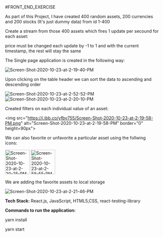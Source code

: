 #FRONT_END_EXERCISE

As part of this Project, I have created 400 random assets, 200 currencies and 200 stocks (It's just dummy data) from id 1-400

Create a stream from those 400 assets which fires 1 update per secound for each asset:

price must be changed each update by -1 to 1 and with the current timestamp, the rest will stay the same

The Single page application is created in the following way:

<img src="https://i.ibb.co/ZWL9Ds9/Screen-Shot-2020-10-23-at-2-19-40-PM.png" alt="Screen-Shot-2020-10-23-at-2-19-40-PM" border="0">

Upon clicking on the table header we can sort the data to ascending and descending order

<img src="https://i.ibb.co/JdJ0fzF/Screen-Shot-2020-10-23-at-2-52-52-PM.png" alt="Screen-Shot-2020-10-23-at-2-52-52-PM" border="0">
<img src="https://i.ibb.co/sgGGnVy/Screen-Shot-2020-10-23-at-2-20-10-PM.png" alt="Screen-Shot-2020-10-23-at-2-20-10-PM" border="0">

Created filters on each individual value of an asset:

<img src="https://i.ibb.co/yfbv755/Screen-Shot-2020-10-23-at-2-19-58-PM.png" alt="Screen-Shot-2020-10-23-at-2-19-58-PM" border="0" height=90px">

We can also favorite or unfavorite a particular asset using the follwing icons:

<div>
<img src="https://i.ibb.co/fYJjHRz/Screen-Shot-2020-10-23-at-2-20-25-PM.png" alt="Screen-Shot-2020-10-23-at-2-20-25-PM" border="0" height="80px">
<img src="https://i.ibb.co/s6LFdsN/Screen-Shot-2020-10-23-at-2-58-55-PM.png" alt="Screen-Shot-2020-10-23-at-2-58-55-PM" border="0" height="80px">
</div>

We are adding the favorite assets to local storage

<img src="https://i.ibb.co/W3FB12b/Screen-Shot-2020-10-23-at-2-21-46-PM.png" alt="Screen-Shot-2020-10-23-at-2-21-46-PM" border="0">

<b>Tech Stack:</b> React.js, JavaScript, HTML5,CSS, react-testing-library

<b>Commands to run the application:</b>

 yarn install
 
 yarn start 

